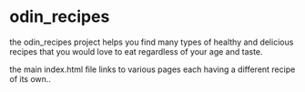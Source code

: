 # odin_recipes

the odin_recipes project helps you find many types of healthy and delicious recipes that you would love to eat regardless of your age and taste.

the main index.html file links to various pages each having a different recipe of its own..


